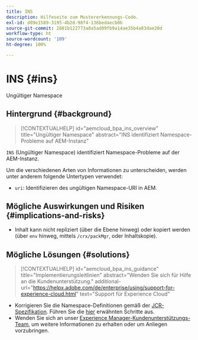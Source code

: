 ```yaml
---
title: INS
description: Hilfeseite zum Mustererkennungs-Code.
exl-id: d89e1589-3195-4b2d-98f4-136bedaecb0b
source-git-commit: 2881b122773a8a5ad09fb9a14ae35b4a83dae20d
workflow-type: ht
source-wordcount: '109'
ht-degree: 100%

---
```


# INS {#ins}

Ungültiger Namespace

## Hintergrund {#background}

>[!CONTEXTUALHELP]
>id="aemcloud_bpa_ins_overview"
>title="Ungültiger Namespace"
>abstract="INS identifiziert Namespace-Probleme auf AEM-Instanz"

`INS` (Ungültiger Namespace) identifiziert Namespace-Probleme auf der AEM-Instanz.

Um die verschiedenen Arten von Informationen zu unterscheiden, werden unter anderem folgende Untertypen verwendet:

* `uri`: Identifizieren des ungültigen Namespace-URI in AEM.

## Mögliche Auswirkungen und Risiken {#implications-and-risks}

* Inhalt kann nicht repliziert (über die Ebene hinweg) oder kopiert werden (über `env` hinweg, mittels `/crx/packMgr`, oder Inhaltskopie).

## Mögliche Lösungen {#solutions}

>[!CONTEXTUALHELP]
>id="aemcloud_bpa_ins_guidance"
>title="Implementierungsleitlinien"
>abstract="Wenden Sie sich für Hilfe an die Kundenunterstützung."
>additional-url="https://helpx.adobe.com/de/enterprise/using/support-for-experience-cloud.html" text="Support für Experience Cloud"

* Korrigieren Sie die Namespace-Definitionen gemäß der [JCR-Spezifikation](https://developer.adobe.com/experience-manager/reference-materials/spec/jcr/1.0/4.5_Namespaces.html). Führen Sie die [hier](https://experienceleaguecommunities.adobe.com/t5/adobe-experience-manager/how-can-i-delete-a-namespace-created-in-crx/td-p/225163) erwähnten Schritte aus.
* Wenden Sie sich an unser [Experience Manager-Kundenunterstützungs-Team](https://helpx.adobe.com/de/enterprise/using/support-for-experience-cloud.html), um weitere Informationen zu erhalten oder um Anliegen vorzubringen.
